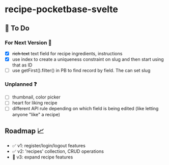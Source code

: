 # recipe-pocketbase-svelte

## :construction: To Do

### For Next Version :rocket:

- [X] ~~rich text~~ text field for recipe ingredients, instructions
- [X] use index to create a uniqueness constraint on slug and then start using that as ID
- [ ] use getFirst().filter() in PB to find record by field. The can set slug

### Unplanned :question:

- [ ] thumbnail, color picker
- [ ] heart for liking recipe
- [ ] different API rule depending on which field is being edited (like letting anyone "like" a recipe)

## Roadmap :chart_with_upwards_trend:

- :white_check_mark: v1: register/login/logout features
- :white_check_mark: v2: 'recipes' collection, CRUD operations
- :construction: v3: expand recipe features

